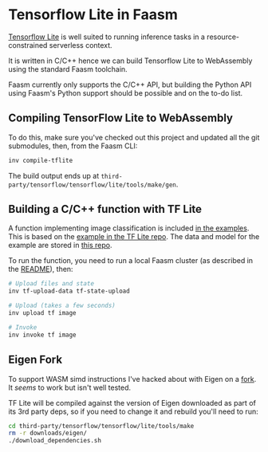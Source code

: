 # Tensorflow Lite in Faasm

[Tensorflow Lite](https://www.tensorflow.org/lite/) is well suited to running 
inference tasks in a resource-constrained serverless context. 
 
It is written in C/C++ hence we can build Tensorflow Lite to WebAssembly using the 
standard Faasm toolchain.  

Faasm currently only supports the C/C++ API, but building the Python API using 
Faasm's Python support should be possible and on the to-do list. 

## Compiling TensorFlow Lite to WebAssembly

To do this, make sure you've checked out this project and updated all the git submodules, 
then, from the Faasm CLI:

```bash
inv compile-tflite
```

The build output ends up at `third-party/tensorflow/tensorflow/lite/tools/make/gen`.

## Building a C/C++ function with TF Lite

A function implementing image classification is included 
[in the examples](../func/tf/image.cc). This is based on the 
[example in the TF Lite repo](https://github.com/tensorflow/tensorflow/tree/master/tensorflow/lite/examples/label_image). 
The data and model for the example are stored in [this repo](../func/tf/data).

To run the function, you need to run a local Faasm cluster (as described in the [README](../README.md)), 
then:

```bash
# Upload files and state
inv tf-upload-data tf-state-upload

# Upload (takes a few seconds)
inv upload tf image

# Invoke
inv invoke tf image
```

## Eigen Fork

To support WASM simd instructions I've hacked about with Eigen on a 
[fork](https://github.com/Shillaker/eigen-git-mirror). It _seems_ to work but isn't well 
tested. 

TF Lite will be compiled against the version of Eigen downloaded as part of its 3rd party 
deps, so if you need to change it and rebuild you'll need to run:

```bash
cd third-party/tensorflow/tensorflow/lite/tools/make
rm -r downloads/eigen/
./download_dependencies.sh
```
